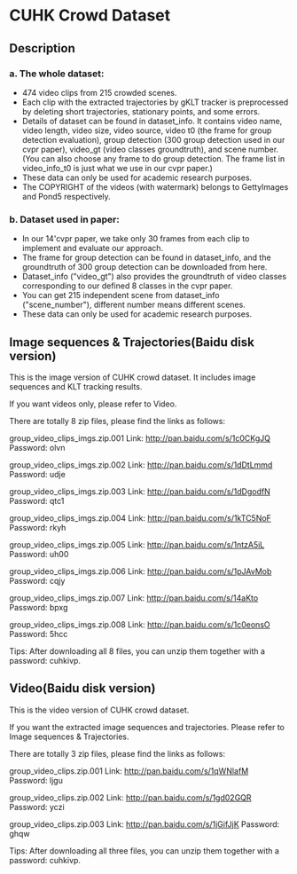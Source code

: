 # CUHK Crowd Dataset

## Description
### a. The whole dataset:

* 474 video clips from 215 crowded scenes.
* Each clip with the extracted trajectories by gKLT tracker is preprocessed by deleting short trajectories, stationary points, and some errors.
* Details of dataset can be found in dataset_info. It contains video name, video length, video size, video source, video t0 (the frame for group detection evaluation), group detection (300 group detection used in our cvpr paper), video_gt (video classes groundtruth), and scene number. (You can also choose any frame to do group detection. The frame list in video_info_t0 is just what we use in our cvpr paper.)
* These data can only be used for academic research purposes.
* The COPYRIGHT of the videos (with watermark) belongs to GettyImages and Pond5 respectively.

### b. Dataset used in paper:

* In our 14'cvpr paper, we take only 30 frames from each clip to implement and evaluate our approach.
* The frame for group detection can be found in dataset_info, and the groundtruth of 300 group detection can be downloaded from here.
* Dataset_info ("video_gt") also provides the groundtruth of video classes corresponding to our defined 8 classes in the cvpr paper.
* You can get 215 independent scene from dataset_info ("scene_number"), different number means different scenes.
* These data can only be used for academic research purposes.



## Image sequences & Trajectories(Baidu disk version)
This is the image version of CUHK crowd dataset. It includes image sequences and KLT tracking results.

If you want videos only, please refer to Video.

There are totally 8 zip files, please find the links as follows:

group_video_clips_imgs.zip.001
Link: http://pan.baidu.com/s/1c0CKgJQ
Password: olvn

group_video_clips_imgs.zip.002
Link: http://pan.baidu.com/s/1dDtLmmd
Password: udje

group_video_clips_imgs.zip.003
Link: http://pan.baidu.com/s/1dDgodfN
Password: qtc1

group_video_clips_imgs.zip.004
Link: http://pan.baidu.com/s/1kTC5NoF
Password: rkyh

group_video_clips_imgs.zip.005
Link: http://pan.baidu.com/s/1ntzA5iL 
Password: uh00

group_video_clips_imgs.zip.006
Link: http://pan.baidu.com/s/1pJAvMob
Password: cqjy

group_video_clips_imgs.zip.007
Link: http://pan.baidu.com/s/14aKto 
Password: bpxg

group_video_clips_imgs.zip.008
Link: http://pan.baidu.com/s/1c0eonsO
Password: 5hcc


Tips: After downloading all 8 files, you can unzip them together with a password: cuhkivp.


##  Video(Baidu disk version)
This is the video version of CUHK crowd dataset. 

If you want the extracted image sequences and trajectories. Please refer to Image sequences & Trajectories.

There are totally 3 zip files, please find the links as follows:

group_video_clips.zip.001
Link: http://pan.baidu.com/s/1qWNlafM 
Password: ljgu

group_video_clips.zip.002
Link: http://pan.baidu.com/s/1gd02GQR 
Password: yczi

group_video_clips.zip.003
Link: http://pan.baidu.com/s/1jGifJjK 
Password: ghqw


Tips: After downloading all three files, you can unzip them together with a password: cuhkivp.



